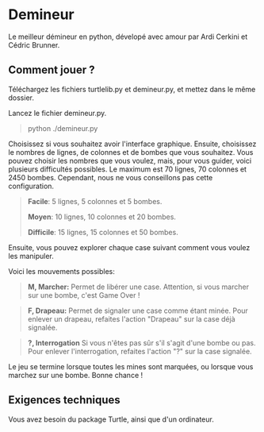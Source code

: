 # Demineur
Le meilleur démineur en python, dévelopé avec amour par Ardi Cerkini et Cédric Brunner.

## Comment jouer ?
Téléchargez les fichiers turtlelib.py et demineur.py, et mettez dans le même dossier.

Lancez le fichier demineur.py.

>python ./demineur.py

Choisissez si vous souhaitez avoir l'interface graphique. Ensuite, choisissez le nombres de lignes, de colonnes et de bombes que vous souhaitez.
Vous pouvez choisir les nombres que vous voulez, mais, pour vous guider, voici plusieurs difficultés possibles. Le maximum est 70 lignes, 70 colonnes et 2450 bombes. Cependant, nous ne vous conseillons pas cette configuration.

>**Facile**: 5 lignes, 5 colonnes et 5 bombes.
>
>**Moyen**: 10 lignes, 10 colonnes et 20 bombes.
>
>**Difficile**: 15 lignes, 15 colonnes et 50 bombes.

Ensuite, vous pouvez explorer chaque case suivant comment vous voulez les manipuler.

Voici les mouvements possibles:

>**M, Marcher:**
>Permet de libérer une case. Attention, si vous marcher sur une bombe, c'est Game Over !

>**F, Drapeau:**
>Permet de signaler une case comme étant minée. Pour enlever un drapeau, refaites l'action "Drapeau" sur la case déjà signalée.

>**?, Interrogation**
>Si vous n'êtes pas sûr s'il s'agit d'une bombe ou pas. Pour enlever l'interrogation, refaites l'action "?" sur la case signalée.


Le jeu se termine lorsque toutes les mines sont marquées, ou lorsque vous marchez sur une bombe. Bonne chance !

## Exigences techniques
Vous avez besoin du package Turtle, ainsi que d'un ordinateur.

